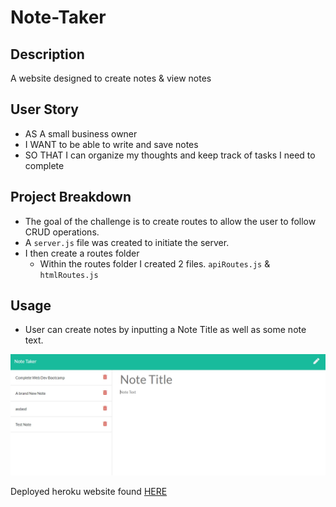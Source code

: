 # Note-Taker

## Description

A website designed to create notes & view notes

## User Story
- AS A small business owner
- I WANT to be able to write and save notes
- SO THAT I can organize my thoughts and keep track of tasks I need to complete

## Project Breakdown

- The goal of the challenge is to create routes to allow the user to follow CRUD operations.
- A `server.js` file was created to initiate the server.
- I then create a routes folder
	- Within the routes folder I created 2 files. `apiRoutes.js` & `htmlRoutes.js`



## Usage

- User can create notes by inputting a Note Title as well as some note text.

![Screenshot of /notes](Image-4.jpg "screenshot of website")


Deployed heroku website found [HERE](https://jjms-note-taker.herokuapp.com/)

